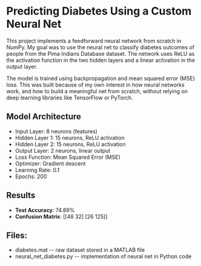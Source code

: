 # Predicting Diabetes Using a Custom Neural Net

This project implements a feedforward neural network from scratch in NumPy. My goal was to use the neural net to classify diabetes outcomes of people from the Pima Indians Database dataset. The network uses ReLU as the activation function in the two hidden layers and a linear activation in the output layer. 

The model is trained using backpropagation and mean squared error (MSE) loss. This was built because of my own interest in how neural networks work, and how to build a meaningful net from scratch, without relying on deep learning libraries like TensorFlow or PyTorch.


## Model Architecture

- Input Layer: 8 neurons (features)
- Hidden Layer 1: 15 neurons, ReLU activation
- Hidden Layer 2: 15 neurons, ReLU activation
- Output Layer: 2 neurons, linear output
- Loss Function: Mean Squared Error (MSE)
- Optimizer: Gradient descent
- Learning Rate: 0.1
- Epochs: 200

## Results

- **Test Accuracy**: 74.89%
- **Confusion Matrix**:
  [[48 32]
   [26 125]] 

## Files: 
- diabetes.mat -- raw dataset stored in a MATLAB file
- neural_net_diabetes.py -- implementation of neural net in Python code
